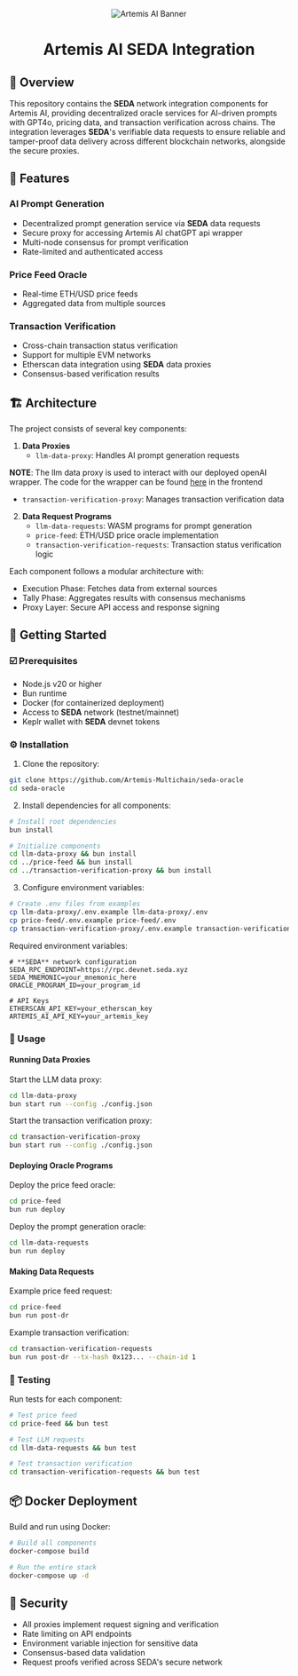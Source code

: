 <p align="center">
  <img src="https://github.com/user-attachments/assets/a9a214e7-fc55-4fb0-9617-61da01f7c443" alt="Artemis AI Banner" />

</p>

<h1 align="center">
  Artemis AI SEDA Integration
</h1>

## 📍 Overview

This repository contains the **SEDA** network integration components for Artemis AI, providing decentralized oracle services for AI-driven prompts with GPT4o, pricing data, and transaction verification across chains. The integration leverages **SEDA**'s verifiable data requests to ensure reliable and tamper-proof data delivery across different blockchain networks, alongside the secure proxies.

## 👾 Features

### AI Prompt Generation
- Decentralized prompt generation service via **SEDA** data requests
- Secure proxy for accessing Artemis AI chatGPT api wrapper
- Multi-node consensus for prompt verification
- Rate-limited and authenticated access

### Price Feed Oracle
- Real-time ETH/USD price feeds
- Aggregated data from multiple sources

### Transaction Verification
- Cross-chain transaction status verification
- Support for multiple EVM networks
- Etherscan data integration using **SEDA** data proxies
- Consensus-based verification results

## 🏗 Architecture

The project consists of several key components:

1. **Data Proxies**
   - `llm-data-proxy`: Handles AI prompt generation requests

**NOTE**: The llm data proxy is used to interact with our deployed openAI wrapper. The code for the wrapper can be found [here](https://github.com/Artemis-Multichain/frontend/blob/master/app/api/generatePrompt/route.ts) in the frontend
   - `transaction-verification-proxy`: Manages transaction verification data


2. **Data Request Programs**
   - `llm-data-requests`: WASM programs for prompt generation
   - `price-feed`: ETH/USD price oracle implementation
   - `transaction-verification-requests`: Transaction status verification logic

Each component follows a modular architecture with:
- Execution Phase: Fetches data from external sources
- Tally Phase: Aggregates results with consensus mechanisms
- Proxy Layer: Secure API access and response signing

## 🚀 Getting Started

### ☑️ Prerequisites

- Node.js v20 or higher
- Bun runtime
- Docker (for containerized deployment)
- Access to **SEDA** network (testnet/mainnet)
- Keplr wallet with **SEDA** devnet tokens

### ⚙️ Installation

1. Clone the repository:
```bash
git clone https://github.com/Artemis-Multichain/seda-oracle
cd seda-oracle
```

2. Install dependencies for all components:
```bash
# Install root dependencies
bun install

# Initialize components
cd llm-data-proxy && bun install
cd ../price-feed && bun install
cd ../transaction-verification-proxy && bun install
```

3. Configure environment variables:
```bash
# Create .env files from examples
cp llm-data-proxy/.env.example llm-data-proxy/.env
cp price-feed/.env.example price-feed/.env
cp transaction-verification-proxy/.env.example transaction-verification-proxy/.env
```

Required environment variables:
```env
# **SEDA** network configuration
SEDA_RPC_ENDPOINT=https://rpc.devnet.seda.xyz
SEDA_MNEMONIC=your_mnemonic_here
ORACLE_PROGRAM_ID=your_program_id

# API Keys
ETHERSCAN_API_KEY=your_etherscan_key
ARTEMIS_AI_API_KEY=your_artemis_key
```

### 🤖 Usage

#### Running Data Proxies

Start the LLM data proxy:
```bash
cd llm-data-proxy
bun start run --config ./config.json
```

Start the transaction verification proxy:
```bash
cd transaction-verification-proxy
bun start run --config ./config.json
```

#### Deploying Oracle Programs

Deploy the price feed oracle:
```bash
cd price-feed
bun run deploy
```

Deploy the prompt generation oracle:
```bash
cd llm-data-requests
bun run deploy
```

#### Making Data Requests

Example price feed request:
```bash
cd price-feed
bun run post-dr
```

Example transaction verification:
```bash
cd transaction-verification-requests
bun run post-dr --tx-hash 0x123... --chain-id 1
```

### 🧪 Testing

Run tests for each component:
```bash
# Test price feed
cd price-feed && bun test

# Test LLM requests
cd llm-data-requests && bun test

# Test transaction verification
cd transaction-verification-requests && bun test
```

## 📦 Docker Deployment

Build and run using Docker:

```bash
# Build all components
docker-compose build

# Run the entire stack
docker-compose up -d
```

## 🔐 Security

- All proxies implement request signing and verification
- Rate limiting on API endpoints
- Environment variable injection for sensitive data
- Consensus-based data validation
- Request proofs verified across SEDA's secure network
